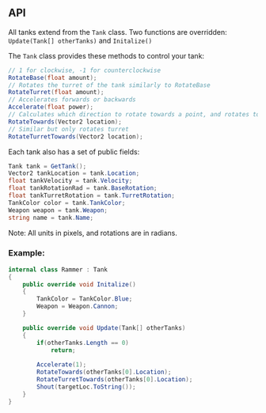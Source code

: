 ## API ##
All tanks extend from the `Tank` class. Two functions are overridden: `Update(Tank[] otherTanks)` and `Initalize()`

The `Tank` class provides these methods to control your tank:
```csharp
// 1 for clockwise, -1 for counterclockwise
RotateBase(float amount);
// Rotates the turret of the tank similarly to RotateBase
RotateTurret(float amount);
// Accelerates forwards or backwards
Accelerate(float power);
// Calculates which direction to rotate towards a point, and rotates to it
RotateTowards(Vector2 location);
// Similar but only rotates turret
RotateTurretTowards(Vector2 location);
```
Each tank also has a set of public fields:
```csharp
Tank tank = GetTank();
Vector2 tankLocation = tank.Location;
float tankVelocity = tank.Velocity;
float tankRotationRad = tank.BaseRotation;
float tankTurretRotation = tank.TurretRotation;
TankColor color = tank.TankColor;
Weapon weapon = tank.Weapon;
string name = tank.Name;
```
Note: All units in pixels, and rotations are in radians.

### Example: ###
```csharp
internal class Rammer : Tank
{
    public override void Initalize()
    {
        TankColor = TankColor.Blue;
        Weapon = Weapon.Cannon;
    }

    public override void Update(Tank[] otherTanks)
    {
        if(otherTanks.Length == 0)
            return;
            
        Accelerate(1);
        RotateTowards(otherTanks[0].Location);
        RotateTurretTowards(otherTanks[0].Location);
        Shout(targetLoc.ToString());
    }
}
```
